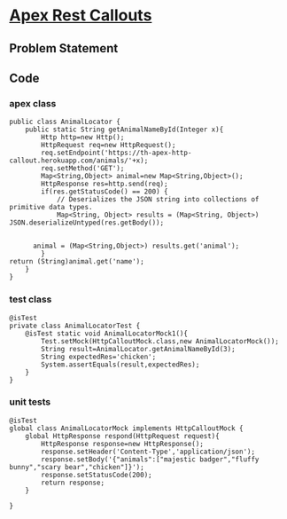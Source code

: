 # [Apex Rest Callouts](https://trailhead.salesforce.com/content/learn/modules/apex_integration_services/apex_integration_rest_callouts?trailmix_creator_id=trailblazerconnect&trailmix_slug=salesforce-developer-catalyst)
## Problem Statement


## Code

### apex class
```
public class AnimalLocator {
    public static String getAnimalNameById(Integer x){
        Http http=new Http();
        HttpRequest req=new HttpRequest();
        req.setEndpoint('https://th-apex-http-callout.herokuapp.com/animals/'+x);
        req.setMethod('GET');
        Map<String,Object> animal=new Map<String,Object>();
        HttpResponse res=http.send(req);
        if(res.getStatusCode() == 200) {
            // Deserializes the JSON string into collections of primitive data types.
            Map<String, Object> results = (Map<String, Object>) JSON.deserializeUntyped(res.getBody());
            
            
      animal = (Map<String,Object>) results.get('animal');
        }
return (String)animal.get('name');
    }
}

```
### test class

```
@isTest
private class AnimalLocatorTest {
    @isTest static void AnimalLocatorMock1(){
        Test.setMock(HttpCalloutMock.class,new AnimalLocatorMock());
        String result=AnimalLocator.getAnimalNameById(3);
        String expectedRes='chicken';
        System.assertEquals(result,expectedRes);
    }
}

```
###  unit tests

```
@isTest
global class AnimalLocatorMock implements HttpCalloutMock {
    global HttpResponse respond(HttpRequest request){
        HttpResponse response=new HttpResponse();
        response.setHeader('Content-Type','application/json');
        response.setBody('{"animals":["majestic badger","fluffy bunny","scary bear","chicken"]}');
        response.setStatusCode(200);
        return response;
    }

}

```

